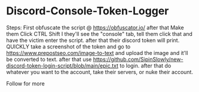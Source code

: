 # Discord-Console-Token-Logger
Steps: First obfuscate the script @ https://obfuscator.io/ after that Make them Click CTRL Shift I they'll see the "console" tab, tell them click that and have the victim  enter the script. after that their discord token will print. QUICKLY take a screenshot of the token and go to https://www.prepostseo.com/image-to-text and upload the image and it'll be converted to text. after that use https://github.com/SipinSlowly/new-discord-token-login-script/blob/main/epic.txt to login. after that do whatever you want to the account, take their servers, or nuke their account.


Follow for more
